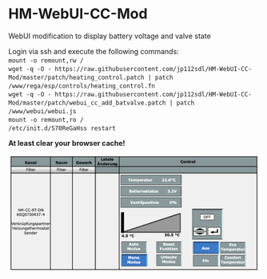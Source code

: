 # HM-WebUI-CC-Mod
WebUI modification to display battery voltage and valve state

Login via ssh and execute the following commands:<br/>
`mount -o remount,rw /`<br/>
`wget -q -O - https://raw.githubusercontent.com/jp112sdl/HM-WebUI-CC-Mod/master/patch/heating_control.patch | patch /www/rega/esp/controls/heating_control.fn`<br/>
`wget -q -O - https://raw.githubusercontent.com/jp112sdl/HM-WebUI-CC-Mod/master/patch/webui_cc_add_batvalve.patch | patch /www/webui/webui.js`<br/>
`mount -o remount,ro /`<br/>
`/etc/init.d/S70ReGaHss restart`<br/>
  
**At least clear your browser cache!**



![WebUI](Images/WebUI_Display.png)
